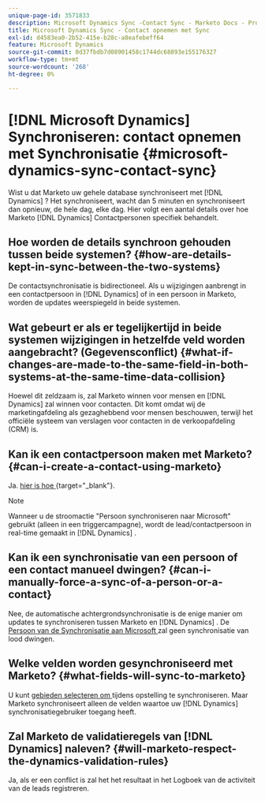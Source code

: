 ```yaml
---
unique-page-id: 3571833
description: Microsoft Dynamics Sync -Contact Sync - Marketo Docs - Productdocumentatie
title: Microsoft Dynamics Sync - Contact opnemen met Sync
exl-id: d4583ea0-2b52-415e-b28c-a8eafebeff64
feature: Microsoft Dynamics
source-git-commit: 0d37fbdb7d08901458c1744dc68893e155176327
workflow-type: tm+mt
source-wordcount: '268'
ht-degree: 0%

---
```


# [!DNL Microsoft Dynamics] Synchroniseren: contact opnemen met Synchronisatie {#microsoft-dynamics-sync-contact-sync}

Wist u dat Marketo uw gehele database synchroniseert met [!DNL Dynamics] ? Het synchroniseert, wacht dan 5 minuten en synchroniseert dan opnieuw, de hele dag, elke dag. Hier volgt een aantal details over hoe Marketo [!DNL Dynamics] Contactpersonen specifiek behandelt.

## Hoe worden de details synchroon gehouden tussen beide systemen? {#how-are-details-kept-in-sync-between-the-two-systems}

De contactsynchronisatie is bidirectioneel. Als u wijzigingen aanbrengt in een contactpersoon in [!DNL Dynamics] of in een persoon in Marketo, worden de updates weerspiegeld in beide systemen.

## Wat gebeurt er als er tegelijkertijd in beide systemen wijzigingen in hetzelfde veld worden aangebracht? (Gegevensconflict) {#what-if-changes-are-made-to-the-same-field-in-both-systems-at-the-same-time-data-collision}

Hoewel dit zeldzaam is, zal Marketo winnen voor mensen en [!DNL Dynamics] zal winnen voor contacten. Dit komt omdat wij de marketingafdeling als gezaghebbend voor mensen beschouwen, terwijl het officiële systeem van verslagen voor contacten in de verkoopafdeling (CRM) is.

## Kan ik een contactpersoon maken met Marketo? {#can-i-create-a-contact-using-marketo}

Ja. [ hier is hoe ](/help/marketo/product-docs/crm-sync/microsoft-dynamics-sync/microsoft-dynamics-sync-details/microsoft-dynamics-sync-lead-sync/create-a-contact-in-microsoft-dynamics.md){target="_blank"}.

>[!NOTE]
>
>Wanneer u de stroomactie &quot;Persoon synchroniseren naar Microsoft&quot; gebruikt (alleen in een triggercampagne), wordt de lead/contactpersoon in real-time gemaakt in [!DNL Dynamics] .

## Kan ik een synchronisatie van een persoon of een contact manueel dwingen? {#can-i-manually-force-a-sync-of-a-person-or-a-contact}

Nee, de automatische achtergrondsynchronisatie is de enige manier om updates te synchroniseren tussen Marketo en [!DNL Dynamics] . De [ Persoon van de Synchronisatie aan Microsoft ](/help/marketo/product-docs/core-marketo-concepts/smart-campaigns/microsoft-dynamics-flow-actions/sync-person-to-microsoft.md) zal geen synchronisatie van lood dwingen.

## Welke velden worden gesynchroniseerd met Marketo? {#what-fields-will-sync-to-marketo}

U kunt [ gebieden selecteren om ](/help/marketo/product-docs/crm-sync/microsoft-dynamics-sync/sync-setup/microsoft-dynamics-365-with-ropc-connection/step-4-of-4-connect.md#select-fields-to-sync) tijdens opstelling te synchroniseren. Maar Marketo synchroniseert alleen de velden waartoe uw [!DNL Dynamics] synchronisatiegebruiker toegang heeft.

## Zal Marketo de validatieregels van [!DNL Dynamics] naleven? {#will-marketo-respect-the-dynamics-validation-rules}

Ja, als er een conflict is zal het het resultaat in het Logboek van de activiteit van de leads registreren.

